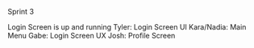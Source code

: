 Sprint 3

Login Screen is up and running 
Tyler: Login Screen UI
Kara/Nadia: Main Menu
Gabe: Login Screen UX
Josh: Profile Screen

